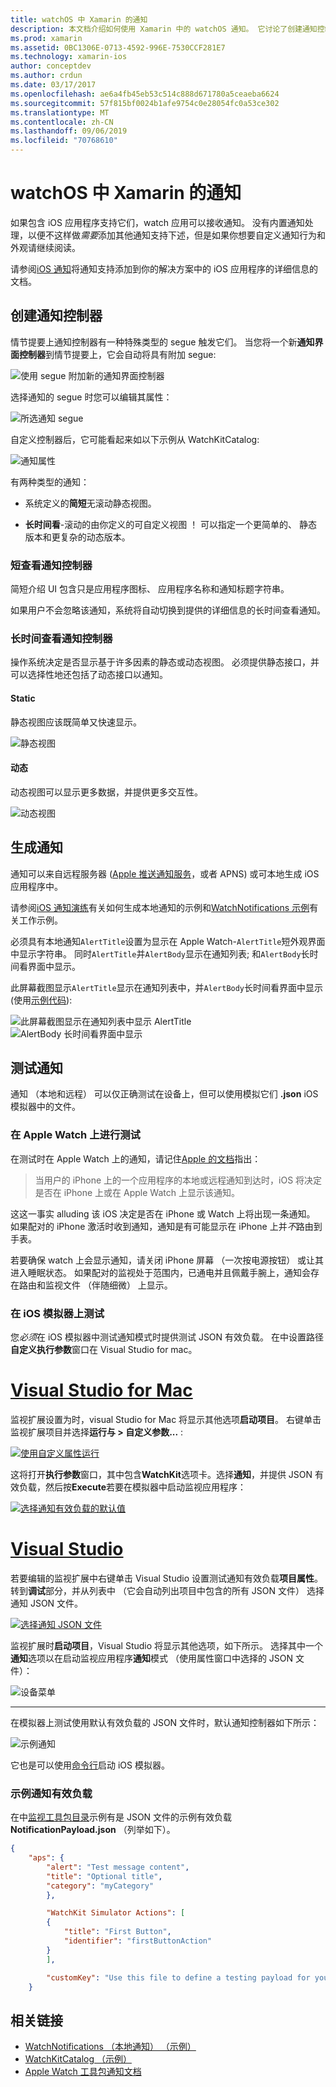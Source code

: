 ```yaml
---
title: watchOS 中 Xamarin 的通知
description: 本文档介绍如何使用 Xamarin 中的 watchOS 通知。 它讨论了创建通知控制器，生成通知，并将测试通知。
ms.prod: xamarin
ms.assetid: 0BC1306E-0713-4592-996E-7530CCF281E7
ms.technology: xamarin-ios
author: conceptdev
ms.author: crdun
ms.date: 03/17/2017
ms.openlocfilehash: ae6a4fb45eb53c514c888d671780a5ceaeba6624
ms.sourcegitcommit: 57f815bf0024b1afe9754c0e28054fc0a53ce302
ms.translationtype: MT
ms.contentlocale: zh-CN
ms.lasthandoff: 09/06/2019
ms.locfileid: "70768610"
---
```

# <a name="watchos-notifications-in-xamarin"></a>watchOS 中 Xamarin 的通知

如果包含 iOS 应用程序支持它们，watch 应用可以接收通知。 没有内置通知处理，以便不这样做*需要*添加其他通知支持下述，但是如果你想要自定义通知行为和外观请继续阅读。

请参阅[iOS 通知](~/ios/platform/user-notifications/deprecated/index.md)将通知支持添加到你的解决方案中的 iOS 应用程序的详细信息的文档。

## <a name="creating-notification-controllers"></a>创建通知控制器

情节提要上通知控制器有一种特殊类型的 segue 触发它们。 当您将一个新**通知界面控制器**到情节提要上，它会自动将具有附加 segue:

![](notifications-images/notification-storyboard1.png "使用 segue 附加新的通知界面控制器")

选择通知的 segue 时您可以编辑其属性：

![](notifications-images/notification-storyboard2.png "所选通知 segue")

自定义控制器后，它可能看起来如以下示例从 WatchKitCatalog:

![](notifications-images/notifications-segue.png "通知属性")

有两种类型的通知：

- 系统定义的**简短**无滚动静态视图。

- **长时间看**-滚动的由你定义的可自定义视图 ！ 可以指定一个更简单的、 静态版本和更复杂的动态版本。

### <a name="short-look-notification-controller"></a>短查看通知控制器

简短介绍 UI 包含只是应用程序图标、 应用程序名称和通知标题字符串。

如果用户不会忽略该通知，系统将自动切换到提供的详细信息的长时间查看通知。

### <a name="long-look-notification-controller"></a>长时间查看通知控制器

操作系统决定是否显示基于许多因素的静态或动态视图。 必须提供静态接口，并可以选择性地还包括了动态接口以通知。

#### <a name="static"></a>Static

静态视图应该既简单又快速显示。

![](notifications-images/notification-static.png "静态视图")

#### <a name="dynamic"></a>动态

动态视图可以显示更多数据，并提供更多交互性。

![](notifications-images/notification-dynamic.png "动态视图")

## <a name="generating-notifications"></a>生成通知

通知可以来自远程服务器 ([Apple 推送通知服务](https://developer.apple.com/library/ios/documentation/NetworkingInternet/Conceptual/RemoteNotificationsPG/Chapters/ApplePushService.html)，或者 APNS) 或可本地生成 iOS 应用程序中。

请参阅[iOS 通知演练](~/ios/platform/user-notifications/deprecated/local-notifications-in-ios-walkthrough.md)有关如何生成本地通知的示例和[WatchNotifications 示例](https://docs.microsoft.com/samples/xamarin/ios-samples/watchkit-watchnotifications)有关工作示例。

必须具有本地通知`AlertTitle`设置为显示在 Apple Watch-`AlertTitle`短外观界面中显示字符串。 同时`AlertTitle`并`AlertBody`显示在通知列表; 和`AlertBody`长时间看界面中显示。

此屏幕截图显示`AlertTitle`显示在通知列表中，并`AlertBody`长时间看界面中显示 (使用[示例代码](https://docs.microsoft.com/samples/xamarin/ios-samples/watchkit-watchnotifications)):

![](notifications-images/watch-notificationslist-sml.png "此屏幕截图显示在通知列表中显示 AlertTitle") ![](notifications-images/watch-notificationcontroller-sml.png "AlertBody 长时间看界面中显示")

## <a name="testing-notifications"></a>测试通知

通知 （本地和远程） 可以仅正确测试在设备上，但可以使用模拟它们 **.json** iOS 模拟器中的文件。

### <a name="testing-on-apple-watch"></a>在 Apple Watch 上进行测试

在测试时在 Apple Watch 上的通知，请记住[Apple 的文档](https://developer.apple.com/library/ios/documentation/General/Conceptual/WatchKitProgrammingGuide/BasicSupport.html)指出：

> 当用户的 iPhone 上的一个应用程序的本地或远程通知到达时，iOS 将决定是否在 iPhone 上或在 Apple Watch 上显示该通知。

这这一事实 alluding 该 iOS 决定是否在 iPhone 或 Watch 上将出现一条通知。 如果配对的 iPhone 激活时收到通知，通知是有可能显示在 iPhone 上并*不*路由到手表。

若要确保 watch 上会显示通知，请关闭 iPhone 屏幕 （一次按电源按钮） 或让其进入睡眠状态。 如果配对的监视处于范围内，已通电并且佩戴手腕上，通知会存在路由和监视文件 （伴随细微） 上显示。

### <a name="testing-on-the-ios-simulator"></a>在 iOS 模拟器上测试

您*必须*在 iOS 模拟器中测试通知模式时提供测试 JSON 有效负载。 在中设置路径**自定义执行参数**窗口在 Visual Studio for mac。

# <a name="visual-studio-for-mactabmacos"></a>[Visual Studio for Mac](#tab/macos)

监视扩展设置为时，visual Studio for Mac 将显示其他选项**启动项目**。
右键单击监视扩展项目并选择**运行与 > 自定义参数...** :

[![](notifications-images/runwith-customparams-sml.png "使用自定义属性运行")](notifications-images/runwith-customparams.png#lightbox)

这将打开**执行参数**窗口，其中包含**WatchKit**选项卡。选择**通知**，并提供 JSON 有效负载，然后按**Execute**若要在模拟器中启动监视应用程序：

[![](notifications-images/runwith-execargs-sml.png "选择通知有效负载的默认值")](notifications-images/runwith-execargs.png#lightbox)

# <a name="visual-studiotabwindows"></a>[Visual Studio](#tab/windows)

若要编辑的监视扩展中右键单击 Visual Studio 设置测试通知有效负载**项目属性**。 转到**调试**部分，并从列表中 （它会自动列出项目中包含的所有 JSON 文件） 选择通知 JSON 文件。

[![](notifications-images/runwith-execargs-sml-vs.png "选择通知 JSON 文件")](notifications-images/runwith-execargs-vs.png#lightbox)

监视扩展时**启动项目**，Visual Studio 将显示其他选项，如下所示。 选择其中一个**通知**选项以在启动监视应用程序**通知**模式 （使用属性窗口中选择的 JSON 文件）：

![](notifications-images/runwith-vs.png "设备菜单")

-----

在模拟器上测试使用默认有效负载的 JSON 文件时，默认通知控制器如下所示：

![](notifications-images/notification-debug-sml.png "示例通知")

它也是可以使用[命令行](~/ios/watchos/troubleshooting.md#command_line)启动 iOS 模拟器。

### <a name="example-notification-payload"></a>示例通知有效负载

在中[监视工具包目录](https://docs.microsoft.com/samples/xamarin/ios-samples/watchos-watchkitcatalog)示例有是 JSON 文件的示例有效负载**NotificationPayload.json** （列举如下）。

```json
{
    "aps": {
        "alert": "Test message content",
        "title": "Optional title",
        "category": "myCategory"
        },

        "WatchKit Simulator Actions": [
        {
            "title": "First Button",
            "identifier": "firstButtonAction"
        }
        ],

        "customKey": "Use this file to define a testing payload for your notifications. The aps dictionary specifies the category, alert text and title. The WatchKit Simulator Actions array can provide info for one or more action buttons in addition to the standard Dismiss button. Any other top level keys are custom payload. If you have multiple such JSON files in your project, you'll be able to choose between them in when selecting to debug the notification interface of your Watch App."
    }
```

## <a name="related-links"></a>相关链接

- [WatchNotifications （本地通知） （示例）](https://docs.microsoft.com/samples/xamarin/ios-samples/watchkit-watchnotifications)
- [WatchKitCatalog （示例）](https://docs.microsoft.com/samples/xamarin/ios-samples/watchos-watchkitcatalog)
- [Apple Watch 工具包通知文档](https://developer.apple.com/library/ios/documentation/General/Conceptual/WatchKitProgrammingGuide/BasicSupport.html)
